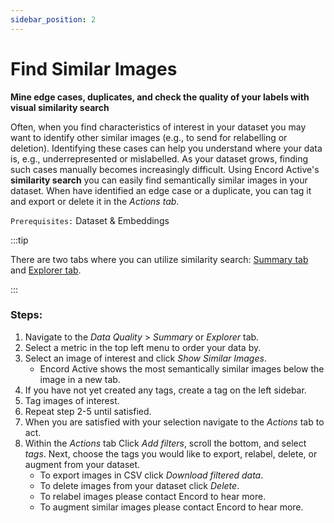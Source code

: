 ```yaml
---
sidebar_position: 2
---
```


# Find Similar Images

**Mine edge cases, duplicates, and check the quality of your labels with visual similarity search**

Often, when you find characteristics of interest in your dataset you may want to identify other similar images (e.g., to send for relabelling or deletion).
Identifying these cases can help you understand where your data is, e.g., underrepresented or mislabelled. 
As your dataset grows, finding such cases manually becomes increasingly difficult. Using Encord Active's **similarity search** you can easily find semantically similar images in your dataset. 
When have identified an edge case or a duplicate, you can tag it and export or delete it in the _Actions tab_.

 `Prerequisites:` Dataset & Embeddings 

:::tip

 There are two tabs where you can utilize similarity search: [Summary tab](/pages/data-quality/summary) and [Explorer tab](/pages/data-quality/explorer).

:::

### Steps:
1. Navigate to the _Data Quality_ > _Summary_ or _Explorer_ tab.
2. Select a metric in the top left menu to order your data by.
3. Select an image of interest and click _Show Similar Images_. 
   * Encord Active shows the most semantically similar images below the image in a new tab.
4. If you have not yet created any tags, create a tag on the left sidebar.
5. Tag images of interest.
6. Repeat step 2-5 until satisfied.
7. When you are satisfied with your selection navigate to the _Actions_ tab to act.
8. Within the _Actions_ tab Click _Add filters_, scroll the bottom, and select _tags_. Next, choose the tags you would like to export, relabel, delete, or augment from your dataset.
   * To export images in CSV click _Download filtered data_.
   * To delete images from your dataset click _Delete_.
   * To relabel images please contact Encord to hear more.
   * To augment similar images please contact Encord to hear more.
